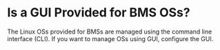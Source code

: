 # Is a GUI Provided for BMS OSs?<a name="EN-US_TOPIC_0053536939"></a>

The Linux OSs provided for BMSs are managed using the command line interface \(CLI\). If you want to manage OSs using GUI, configure the GUI.

